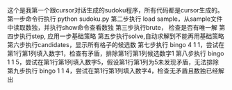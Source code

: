 这个是我第一个跟cursor对话生成的sudoku程序，所有代码都是cursor生成的。
第一步命令行执行 python sudoku.py
第二步执行 load sample，从sample文件中读取数独，并执行show命令查看数独
第三步执行brute， 检查是否有唯一解
第四步执行step, 应用一步基础策略
第五步执行solve,自动求解到不能再用基础策略
第六步执行candidates，显示所有格子的候选数
第七步执行 bingo 4 1 1，尝试在第1行第1列填入数字1，检查有矛盾，排除第1行第1列候选数字1
第八步执行 bingo 1 1 5，尝试在第1行第1列填入数字5，假设第1行第1列为5未发现矛盾，无法排除
第九步执行 bingo 1 1 4，尝试在第1行第1列填入数字4，检查无矛盾且数独已经解出